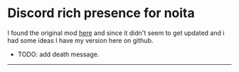 # Discord rich presence for noita

I found the original mod [here] and since it didn't seem to get updated and i had some ideas I have my version here on github.


- TODO: add death message.

---

[here]: https://modworkshop.net/mod/28165